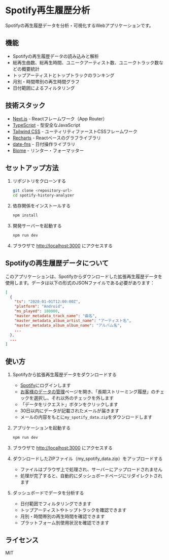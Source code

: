 
# Spotify再生履歴分析

Spotifyの再生履歴データを分析・可視化するWebアプリケーションです。

## 機能

- Spotifyの再生履歴データの読み込みと解析
- 総再生曲数、総再生時間、ユニークアーティスト数、ユニークトラック数などの概要統計
- トップアーティストとトップトラックのランキング
- 月別・時間帯別の再生時間グラフ
- 日付範囲によるフィルタリング

## 技術スタック

- [Next.js](https://nextjs.org/) - Reactフレームワーク（App Router）
- [TypeScript](https://www.typescriptlang.org/) - 型安全なJavaScript
- [Tailwind CSS](https://tailwindcss.com/) - ユーティリティファーストCSSフレームワーク
- [Recharts](https://recharts.org/) - Reactベースのグラフライブラリ
- [date-fns](https://date-fns.org/) - 日付操作ライブラリ
- [Biome](https://biomejs.dev/) - リンター・フォーマッター

## セットアップ方法

1. リポジトリをクローンする
   ```bash
   git clone <repository-url>
   cd spotify-history-analyzer
   ```

2. 依存関係をインストールする
   ```bash
   npm install
   ```

3. 開発サーバーを起動する
   ```bash
   npm run dev
   ```

4. ブラウザで [http://localhost:3000](http://localhost:3000) にアクセスする

## Spotifyの再生履歴データについて

このアプリケーションは、Spotifyからダウンロードした拡張再生履歴データを使用します。データは以下の形式のJSONファイルである必要があります：

```json
[
  {
    "ts": "2020-01-01T12:00:00Z",
    "platform": "Android",
    "ms_played": 180000,
    "master_metadata_track_name": "曲名",
    "master_metadata_album_artist_name": "アーティスト名",
    "master_metadata_album_album_name": "アルバム名",
    ...
  },
  ...
]
```

## 使い方

1. Spotifyから拡張再生履歴データをダウンロードする
   - [Spotify](https://spotify.com)にログインします
   - [お客様のデータの管理](https://www.spotify.com/jp/account/privacy/)ページを開き、「長期ストリーミング履歴」のチェックを選択し、それ以外のチェックを外します
   - 「データをリクエスト」ボタンをクリックします
   - 30日以内にデータが記載されたメールが届きます
   - メールの内容をもとに`my_spotify_data.zip`をダウンロードします
2. アプリケーションを起動する
   ```bash
   npm run dev
   ```

3. ブラウザで [http://localhost:3000](http://localhost:3000) にアクセスする

4. ダウンロードしたZIPファイル（my_spotify_data.zip）をアップロードする
   - ファイルはブラウザ上で処理され、サーバーにアップロードされません
   - 処理が完了すると、自動的にダッシュボードページにリダイレクトされます

5. ダッシュボードでデータを分析する
   - 日付範囲でフィルタリングできます
   - トップアーティストやトップトラックを確認できます
   - 月別・時間帯別の再生時間を確認できます
   - プラットフォーム別使用状況を確認できます

## ライセンス

MIT
